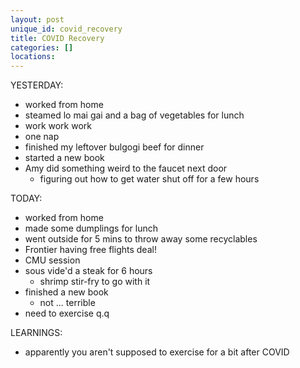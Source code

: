 ```yaml
---
layout: post
unique_id: covid_recovery
title: COVID Recovery
categories: []
locations: 
---
```


YESTERDAY:
* worked from home
* steamed lo mai gai and a bag of vegetables for lunch
* work work work
* one nap
* finished my leftover bulgogi beef for dinner
* started a new book
* Amy did something weird to the faucet next door
  * figuring out how to get water shut off for a few hours

TODAY:
* worked from home
* made some dumplings for lunch
* went outside for 5 mins to throw away some recyclables
* Frontier having free flights deal!
* CMU session
* sous vide'd a steak for 6 hours
  * shrimp stir-fry to go with it
* finished a new book
  * not ... terrible
* need to exercise q.q

LEARNINGS:
* apparently you aren't supposed to exercise for a bit after COVID
